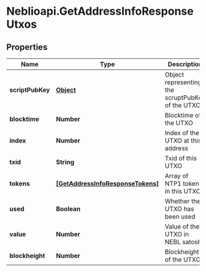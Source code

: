 # Neblioapi.GetAddressInfoResponseUtxos

## Properties
Name | Type | Description | Notes
------------ | ------------- | ------------- | -------------
**scriptPubKey** | [**Object**](.md) | Object representing the scruptPubKey of the UTXO | [optional] 
**blocktime** | **Number** | Blocktime of the UTXO | [optional] 
**index** | **Number** | Index of the UTXO at this address | [optional] 
**txid** | **String** | Txid of this UTXO | [optional] 
**tokens** | [**[GetAddressInfoResponseTokens]**](GetAddressInfoResponseTokens.md) | Array of NTP1 tokens in this UTXO. | [optional] 
**used** | **Boolean** | Whether the UTXO has been used | [optional] 
**value** | **Number** | Value of the UTXO in NEBL satoshi | [optional] 
**blockheight** | **Number** | Blockheight of the UTXO | [optional] 


